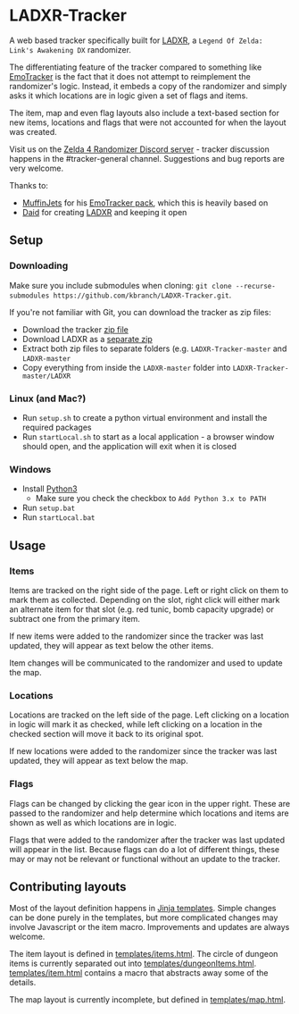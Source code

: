 # LADXR-Tracker
A web based tracker specifically built for [LADXR](https://github.com/daid/LADXR), a `Legend Of Zelda: Link's Awakening DX` randomizer.

The differentiating feature of the tracker compared to something like [EmoTracker](https://emotracker.net/) is the fact that it does not attempt to reimplement the randomizer's logic. Instead, it embeds a copy of the randomizer and simply asks it which locations are in logic given a set of flags and items.

The item, map and even flag layouts also include a text-based section for new items, locations and flags that were not accounted for when the layout was created.

Visit us on the [Zelda 4 Randomizer Discord server](https://discord.gg/XTw7X2G) - tracker discussion happens in the #tracker-general channel. Suggestions and bug reports are very welcome.

Thanks to:
 - [MuffinJets](https://www.twitch.tv/muffinjets) for his [EmoTracker pack](https://github.com/muffinjets/ladx_maptracker_muffinjets_wolfman2000), which this is heavily based on
 - [Daid](https://github.com/daid) for creating [LADXR](https://github.com/daid/LADXR) and keeping it open

## Setup
### Downloading
Make sure you include submodules when cloning: `git clone --recurse-submodules https://github.com/kbranch/LADXR-Tracker.git`.

If you're not familiar with Git, you can download the tracker as zip files:
 - Download the tracker [zip file](https://github.com/kbranch/LADXR-Tracker/archive/refs/heads/master.zip)
 - Download LADXR as a [separate zip](https://github.com/kbranch/LADXR/archive/refs/heads/master.zip)
 - Extract both zip files to separate folders (e.g. `LADXR-Tracker-master` and `LADXR-master`
 - Copy everything from inside the `LADXR-master` folder into `LADXR-Tracker-master/LADXR`

### Linux (and Mac?)
 - Run `setup.sh` to create a python virtual environment and install the required packages
 - Run `startLocal.sh` to start as a local application - a browser window should open, and the application will exit when it is closed
 
### Windows
 - Install [Python3](https://www.python.org/downloads/)
   - Make sure you check the checkbox to `Add Python 3.x to PATH`
 - Run `setup.bat`
 - Run `startLocal.bat`
 
## Usage
### Items
Items are tracked on the right side of the page. Left or right click on them to mark them as collected. Depending on the slot, right click will either mark an alternate item for that slot (e.g. red tunic, bomb capacity upgrade) or subtract one from the primary item.

If new items were added to the randomizer since the tracker was last updated, they will appear as text below the other items.

Item changes will be communicated to the randomizer and used to update the map.

### Locations
Locations are tracked on the left side of the page. Left clicking on a location in logic will mark it as checked, while left clicking on a location in the checked section will move it back to its original spot.

If new locations were added to the randomizer since the tracker was last updated, they will appear as text below the map.

### Flags
Flags can be changed by clicking the gear icon in the upper right. These are passed to the randomizer and help determine which locations and items are shown as well as which locations are in logic.

Flags that were added to the randomizer after the tracker was last updated will appear in the list. Because flags can do a lot of different things, these may or may not be relevant or functional without an update to the tracker.

## Contributing layouts
Most of the layout definition happens in [Jinja templates](https://jinja.palletsprojects.com/en/3.1.x/). Simple changes can be done purely in the templates, but more complicated changes may involve Javascript or the item macro. Improvements and updates are always welcome.

The item layout is defined in [templates/items.html](templates/items.html). The circle of dungeon items is currently separated out into [templates/dungeonItems.html](templates/dungeonItems.html). [templates/item.html](templates/item.html) contains a macro that abstracts away some of the details.

The map layout is currently incomplete, but defined in [templates/map.html](templates/map.html).
